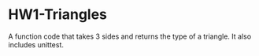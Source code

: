 # HW1-Triangles
A function code that takes 3 sides and returns the type of a triangle. It also includes unittest. 
